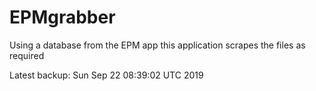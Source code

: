 # EPMgrabber
Using a database from the EPM app this application scrapes the files as required


Latest backup: Sun Sep 22 08:39:02 UTC 2019

